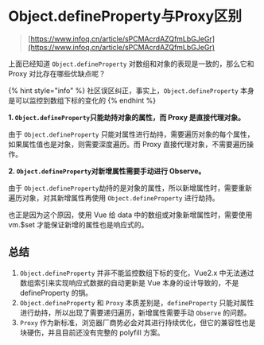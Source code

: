 # Object.defineProperty与Proxy区别

> [https://www.infoq.cn/article/sPCMAcrdAZQfmLbGJeGr](https://www.infoq.cn/article/sPCMAcrdAZQfmLbGJeGr)

上面已经知道 `Object.defineProperty` 对数组和对象的表现是一致的，那么它和 Proxy 对比存在哪些优缺点呢？

{% hint style="info" %}
社区误区纠正，事实上，`Object.defineProperty` 本身是可以监控到数组下标的变化的
{% endhint %}

**1. `Object.defineProperty`只能劫持对象的属性，而 Proxy 是直接代理对象。**

由于 `Object.defineProperty` 只能对属性进行劫持，需要遍历对象的每个属性，如果属性值也是对象，则需要深度遍历。而 Proxy 直接代理对象，不需要遍历操作。

**2. `Object.defineProperty`对新增属性需要手动进行 Observe。**

由于 `Object.defineProperty`劫持的是对象的属性，所以新增属性时，需要重新遍历对象，对其新增属性再使用 `Object.defineProperty` 进行劫持。

也正是因为这个原因，使用 Vue 给 data 中的数组或对象新增属性时，需要使用 vm.$set 才能保证新增的属性也是响应式的。

## 总结

1. `Object.defineProperty` 并非不能监控数组下标的变化，Vue2.x 中无法通过数组索引来实现响应式数据的自动更新是 Vue 本身的设计导致的，不是 defineProperty 的锅。
2. `Object.defineProperty` 和 `Proxy` 本质差别是，`defineProperty` 只能对属性进行劫持，所以出现了需要递归遍历，新增属性需要手动 `Observe` 的问题。
3. `Proxy` 作为新标准，浏览器厂商势必会对其进行持续优化，但它的兼容性也是块硬伤，并且目前还没有完整的 polyfill 方案。


